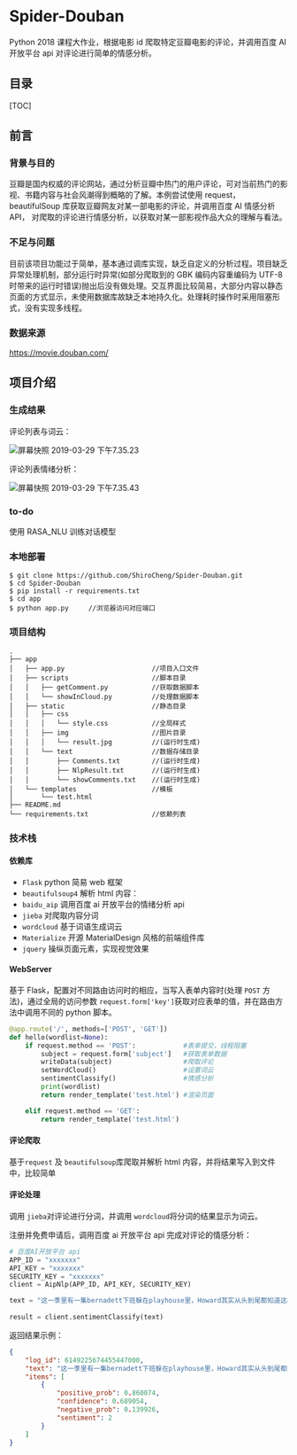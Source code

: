 # Spider-Douban
Python 2018 课程大作业，根据电影 id 爬取特定豆瓣电影的评论，并调用百度 AI 开放平台 api 对评论进行简单的情感分析。

## 目录

[TOC]

## 前言

### 背景与目的

豆瓣是国内权威的评论网站，通过分析豆瓣中热门的用户评论，可对当前热门的影视、书籍内容与社会风潮得到概略的了解。本例尝试使用 request， beautifulSoup 库获取豆瓣网友对某一部电影的评论，并调用百度 AI 情感分析 API， 对爬取的评论进行情感分析，以获取对某一部影视作品大众的理解与看法。

### 不足与问题

目前该项目功能过于简单，基本通过调库实现，缺乏自定义的分析过程。项目缺乏异常处理机制，部分运行时异常(如部分爬取到的 GBK 编码内容重编码为 UTF-8 时带来的运行时错误)抛出后没有做处理。交互界面比较简易，大部分内容以静态页面的方式显示，未使用数据库故缺乏本地持久化。处理耗时操作时采用阻塞形式，没有实现多线程。

### 数据来源

https://movie.douban.com/



## 项目介绍

### 生成结果

评论列表与词云：

![屏幕快照 2019-03-29 下午7.35.23](https://ws4.sinaimg.cn/large/006tKfTcly1g1jwe70mqlj31c00u0e81.jpg)

评论列表情绪分析：

![屏幕快照 2019-03-29 下午7.35.43](https://ws3.sinaimg.cn/large/006tKfTcly1g1jwe7oxmhj31c00u07q8.jpg)

### to-do

使用 RASA_NLU 训练对话模型



### 本地部署

```shell
$ git clone https://github.com/ShiroCheng/Spider-Douban.git
$ cd Spider-Douban
$ pip install -r requirements.txt
$ cd app
$ python app.py		//浏览器访问对应端口
```

### 项目结构

```
.								
├── app							
│   ├── app.py					    //项目入口文件
│   ├── scripts					    //脚本目录
│   │   ├── getComment.py		    //获取数据脚本
│   │   └── showInCloud.py		    //处理数据脚本
│   ├── static					    //静态目录
│   │   ├── css				
│   │   │   └── style.css		    //全局样式
│   │   ├── img					    //图片目录
│   │   │   └── result.jpg          //(运行时生成)
│   │   └── text				    //数据存储目录
│   │       ├── Comments.txt        //(运行时生成)
│   │       ├── NlpResult.txt       //(运行时生成)
│   │       └── showComments.txt    //(运行时生成)
│   └── templates				    //模板
│       └── test.html
├── README.md
└── requirements.txt			    //依赖列表

```

### 技术栈

#### 依赖库

- `Flask` python 简易 web 框架
- `beautifulsoup4` 解析 html 内容：
- `baidu_aip` 调用百度 ai 开放平台的情绪分析 api
- `jieba` 对爬取内容分词
- `wordcloud` 基于词语生成词云
- `Materialize` 开源 MaterialDesign 风格的前端组件库
- `jquery` 操纵页面元素，实现视觉效果

#### WebServer 

基于 Flask，配置对不同路由访问时的相应，当写入表单内容时(处理 `POST` 方法)，通过全局的访问参数 `request.form['key']`获取对应表单的值，并在路由方法中调用不同的 python 脚本。

```python
@app.route('/', methods=['POST', 'GET'])
def hello(wordlist=None):
    if request.method == 'POST':			#表单提交，线程阻塞
        subject = request.form['subject']	#获取表单数据
        writeData(subject)					#爬取评论
        setWordCloud()						#设置词云
        sentimentClassify()					#情感分析
        print(wordlist)				
        return render_template('test.html')	#渲染页面

    elif request.method == 'GET':
        return render_template('test.html')
```
#### 评论爬取

基于` request ` 及 ` beautifulsoup `库爬取并解析 html 内容，并将结果写入到文件中，比较简单


#### 评论处理

调用 `jieba`对评论进行分词，并调用 `wordcloud`将分词的结果显示为词云。

注册并免费申请后，调用百度 ai 开放平台 api 完成对评论的情感分析：

```python
# 百度AI开放平台 api
APP_ID = "xxxxxxx"
API_KEY = "xxxxxxx"
SECURITY_KEY = "xxxxxxx"
client = AipNlp(APP_ID, API_KEY, SECURITY_KEY)

text = "这一季里有一集bernadett下班躲在playhouse里，Howard其实从头到尾都知道这段很是感动" #示例
    
result = client.sentimentClassify(text)
```

返回结果示例：

```json
{
    "log_id": 6149225674455447000, 
    "text": "这一季里有一集bernadett下班躲在playhouse里，Howard其实从头到尾都知道这段很是感动", 
    "items": [
        {
            "positive_prob": 0.860074, 
            "confidence": 0.689054, 
            "negative_prob": 0.139926, 
            "sentiment": 2
        }
    ]
}
```




